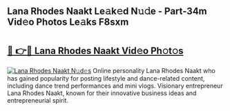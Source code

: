 ## Lana Rhodes Naakt Le𝚊k𝚎d N𝚞𝚍e - Part-34m Vid𝚎o Photos Le𝚊ks F8sxm

# <h2><a href="http://fb3obmv.evod.top/?m=Lana+Rhodes+Naakt">🔗 👉🔴 Lana Rhodes Naakt Vid𝚎o Ph𝚘t𝚘s</a></h2>

[![Lana Rhodes Naakt N𝚞d𝚎s](https://i.imgur.com/8V9OHl7.gif)](http://fb3obmv.evod.top/?m=Lana+Rhodes+Naakt)
Online personality Lana Rhodes Naakt who has gained popularity for posting lifestyle and dance-related content, including dance trend performances and mini vlogs. Visionary entrepreneur Lana Rhodes Naakt, known for their innovative business ideas and entrepreneurial spirit. 
